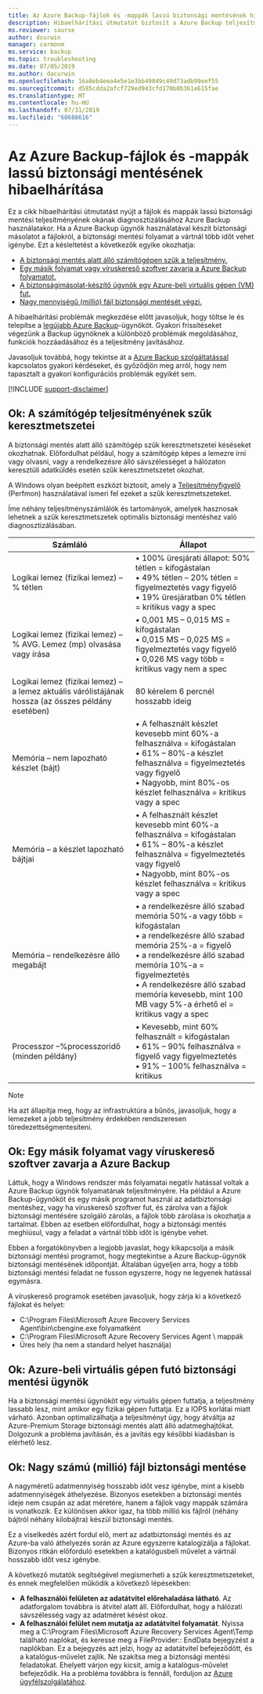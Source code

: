 ```yaml
---
title: Az Azure Backup-fájlok és -mappák lassú biztonsági mentésének hibaelhárítása
description: Hibaelhárítási útmutatót biztosít a Azure Backup teljesítményproblémák okának diagnosztizálásához
ms.reviewer: saurse
author: dcurwin
manager: carmonm
ms.service: backup
ms.topic: troubleshooting
ms.date: 07/05/2019
ms.author: dacurwin
ms.openlocfilehash: 16a8eb4eea4e5e1e3bb49049c49d73adb99eef55
ms.sourcegitcommit: d585cdda2afcf729ed943cfd170b0b361e615fae
ms.translationtype: MT
ms.contentlocale: hu-HU
ms.lasthandoff: 07/31/2019
ms.locfileid: "68688616"
---
```

# <a name="troubleshoot-slow-backup-of-files-and-folders-in-azure-backup"></a>Az Azure Backup-fájlok és -mappák lassú biztonsági mentésének hibaelhárítása
Ez a cikk hibaelhárítási útmutatást nyújt a fájlok és mappák lassú biztonsági mentési teljesítményének okának diagnosztizálásához Azure Backup használatakor. Ha a Azure Backup ügynök használatával készít biztonsági másolatot a fájlokról, a biztonsági mentési folyamat a vártnál több időt vehet igénybe. Ezt a késleltetést a következők egyike okozhatja:

* [A biztonsági mentés alatt álló számítógépen szűk a teljesítmény.](#cause1)
* [Egy másik folyamat vagy víruskereső szoftver zavarja a Azure Backup folyamatot.](#cause2)
* [A biztonságimásolat-készítő ügynök egy Azure-beli virtuális gépen (VM) fut.](#cause3)  
* [Nagy mennyiségű (millió) fájl biztonsági mentését végzi.](#cause4)

A hibaelhárítási problémák megkezdése előtt javasoljuk, hogy töltse le és telepítse a [legújabb Azure Backup](https://aka.ms/azurebackup_agent)-ügynököt. Gyakori frissítéseket végezünk a Backup ügynöknek a különböző problémák megoldásához, funkciók hozzáadásához és a teljesítmény javításához.

Javasoljuk továbbá, hogy tekintse át a [Azure Backup szolgáltatással](backup-azure-backup-faq.md) kapcsolatos gyakori kérdéseket, és győződjön meg arról, hogy nem tapasztalt a gyakori konfigurációs problémák egyikét sem.

[!INCLUDE [support-disclaimer](../../includes/support-disclaimer.md)]

<a id="cause1"></a>

## <a name="cause-performance-bottlenecks-on-the-computer"></a>Ok: A számítógép teljesítményének szűk keresztmetszetei
A biztonsági mentés alatt álló számítógép szűk keresztmetszetei késéseket okozhatnak. Előfordulhat például, hogy a számítógép képes a lemezre írni vagy olvasni, vagy a rendelkezésre álló sávszélességet a hálózaton keresztüli adatküldés esetén szűk keresztmetszetet okozhat.

A Windows olyan beépített eszközt biztosít, amely a [Teljesítményfigyelő](https://technet.microsoft.com/magazine/2008.08.pulse.aspx) (Perfmon) használatával ismeri fel ezeket a szűk keresztmetszeteket.

Íme néhány teljesítményszámlálók és tartományok, amelyek hasznosak lehetnek a szűk keresztmetszetek optimális biztonsági mentéshez való diagnosztizálásában.

| Számláló | Állapot |
| --- | --- |
| Logikai lemez (fizikai lemez) –% tétlen |• 100% üresjárati állapot: 50% tétlen = kifogástalan</br>• 49% tétlen – 20% tétlen = figyelmeztetés vagy figyelő</br>• 19% üresjáratban 0% tétlen = kritikus vagy a spec |
| Logikai lemez (fizikai lemez) –% AVG. Lemez (mp) olvasása vagy írása |• 0,001 MS – 0,015 MS = kifogástalan</br>• 0,015 MS – 0,025 MS = figyelmeztetés vagy figyelő</br>• 0,026 MS vagy több = kritikus vagy nem a spec |
| Logikai lemez (fizikai lemez) – a lemez aktuális várólistájának hossza (az összes példány esetében) |80 kérelem 6 percnél hosszabb ideig |
| Memória – nem lapozható készlet (bájt) |• A felhasznált készlet kevesebb mint 60%-a felhasználva = kifogástalan<br>• 61% – 80%-a készlet felhasználva = figyelmeztetés vagy figyelő</br>• Nagyobb, mint 80%-os készlet felhasználva = kritikus vagy a spec |
| Memória – a készlet lapozható bájtjai |• A felhasznált készlet kevesebb mint 60%-a felhasználva = kifogástalan</br>• 61% – 80%-a készlet felhasználva = figyelmeztetés vagy figyelő</br>• Nagyobb, mint 80%-os készlet felhasználva = kritikus vagy a spec |
| Memória – rendelkezésre álló megabájt |• a rendelkezésre álló szabad memória 50%-a vagy több = kifogástalan</br>• a rendelkezésre álló szabad memória 25%-a = figyelő</br>• a rendelkezésre álló szabad memória 10%-a = figyelmeztetés</br>• A rendelkezésre álló szabad memória kevesebb, mint 100 MB vagy 5%-a érhető el = kritikus vagy a spec |
| Processzor –\%processzoridő (minden példány) |• Kevesebb, mint 60% felhasznált = kifogástalan</br>• 61% – 90% felhasználva = figyelő vagy figyelmeztetés</br>• 91% – 100% felhasználva = kritikus |

> [!NOTE]
> Ha azt állapítja meg, hogy az infrastruktúra a bűnös, javasoljuk, hogy a lemezeket a jobb teljesítmény érdekében rendszeresen töredezettségmentesíteni.
>
>

<a id="cause2"></a>

## <a name="cause-another-process-or-antivirus-software-interfering-with-azure-backup"></a>Ok: Egy másik folyamat vagy víruskereső szoftver zavarja a Azure Backup
Láttuk, hogy a Windows rendszer más folyamatai negatív hatással voltak a Azure Backup ügynök folyamatának teljesítményére. Ha például a Azure Backup-ügynököt és egy másik programot használ az adatbiztonsági mentéshez, vagy ha víruskereső szoftver fut, és zárolva van a fájlok biztonsági mentésére szolgáló zárolás, a fájlok több zárolása is okozhatja a tartalmat. Ebben az esetben előfordulhat, hogy a biztonsági mentés meghiúsul, vagy a feladat a vártnál több időt is igénybe vehet.

Ebben a forgatókönyvben a legjobb javaslat, hogy kikapcsolja a másik biztonsági mentési programot, hogy megtekintse a Azure Backup-ügynök biztonsági mentésének időpontját. Általában ügyeljen arra, hogy a több biztonsági mentési feladat ne fusson egyszerre, hogy ne legyenek hatással egymásra.

A víruskereső programok esetében javasoljuk, hogy zárja ki a következő fájlokat és helyet:

* C:\Program Files\Microsoft Azure Recovery Services Agent\bin\cbengine.exe folyamatként
* C:\Program Files\Microsoft Azure Recovery Services Agent \ mappák
* Üres hely (ha nem a standard helyet használja)

<a id="cause3"></a>

## <a name="cause-backup-agent-running-on-an-azure-virtual-machine"></a>Ok: Azure-beli virtuális gépen futó biztonsági mentési ügynök
Ha a biztonsági mentési ügynököt egy virtuális gépen futtatja, a teljesítmény lassabb lesz, mint amikor egy fizikai gépen futtatja. Ez a IOPS korlátai miatt várható.  Azonban optimalizálhatja a teljesítményt úgy, hogy átváltja az Azure-Premium Storage biztonsági mentés alatt álló adatmeghajtókat. Dolgozunk a probléma javításán, és a javítás egy későbbi kiadásban is elérhető lesz.

<a id="cause4"></a>

## <a name="cause-backing-up-a-large-number-millions-of-files"></a>Ok: Nagy számú (millió) fájl biztonsági mentése
A nagyméretű adatmennyiség hosszabb időt vesz igénybe, mint a kisebb adatmennyiségek áthelyezése. Bizonyos esetekben a biztonsági mentés ideje nem csupán az adat méretére, hanem a fájlok vagy mappák számára is vonatkozik. Ez különösen akkor igaz, ha több millió kis fájlról (néhány bájtról néhány kilobájtra) készül biztonsági mentés.

Ez a viselkedés azért fordul elő, mert az adatbiztonsági mentés és az Azure-ba való áthelyezés során az Azure egyszerre katalogizálja a fájlokat. Bizonyos ritkán előforduló esetekben a katalógusbeli művelet a vártnál hosszabb időt vesz igénybe.

A következő mutatók segítségével megismerheti a szűk keresztmetszeteket, és ennek megfelelően működik a következő lépésekben:

* **A felhasználói felületen az adatátvitel előrehaladása látható**. Az adatforgalom továbbra is átvitel alatt áll. Előfordulhat, hogy a hálózati sávszélesség vagy az adatméret késést okoz.
* **A felhasználói felület nem mutatja az adatátvitel folyamatát**. Nyissa meg a C:\Program Files\Microsoft Azure Recovery Services Agent\Temp található naplókat, és keresse meg a FileProvider:: EndData bejegyzést a naplókban. Ez a bejegyzés azt jelzi, hogy az adatátvitel befejeződött, és a katalógus-művelet zajlik. Ne szakítsa meg a biztonsági mentési feladatokat. Ehelyett várjon egy kicsit, amíg a katalógus-művelet befejeződik. Ha a probléma továbbra is fennáll, forduljon az [Azure ügyfélszolgálatához](https://portal.azure.com/#create/Microsoft.Support).
